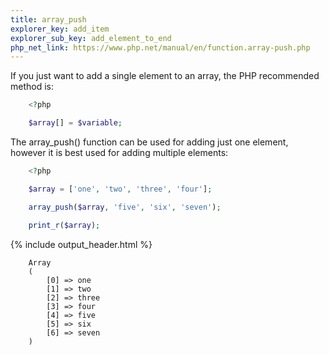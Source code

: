 ```yaml
---
title: array_push
explorer_key: add_item
explorer_sub_key: add_element_to_end
php_net_link: https://www.php.net/manual/en/function.array-push.php
---
```


If you just want to add a single element to an array, the PHP recommended method is:

```php
    <?php

    $array[] = $variable;
```
The array_push() function can be used for adding just one element, however it is best used for adding multiple elements:

```php
    <?php

    $array = ['one', 'two', 'three', 'four'];

    array_push($array, 'five', 'six', 'seven'); 

    print_r($array);
```

{% include output_header.html %}

```console
    Array
    (
        [0] => one
        [1] => two
        [2] => three
        [3] => four
        [4] => five
        [5] => six
        [6] => seven
    )
```